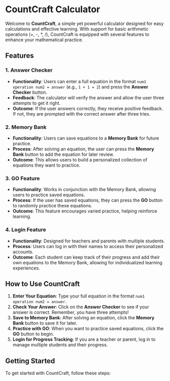 # CountCraft Calculator

Welcome to **CountCraft**, a simple yet powerful calculator designed for easy calculations and effective learning. With support for basic arithmetic operations (+, -, *, /), CountCraft is equipped with several features to enhance your mathematical practice.

## Features

### 1. Answer Checker
- **Functionality**: Users can enter a full equation in the format `num1 operation num2 = answer` (e.g., `1 + 1 = 2`) and press the **Answer Checker** button.
- **Feedback**: The calculator will verify the answer and allow the user three attempts to get it right.
- **Outcome**: If the user answers correctly, they receive positive feedback. If not, they are prompted with the correct answer after three tries.

### 2. Memory Bank
- **Functionality**: Users can save equations to a **Memory Bank** for future practice.
- **Process**: After solving an equation, the user can press the **Memory Bank** button to add the equation for later review.
- **Outcome**: This allows users to build a personalized collection of equations they want to practice.

### 3. GO Feature
- **Functionality**: Works in conjunction with the Memory Bank, allowing users to practice saved equations.
- **Process**: If the user has saved equations, they can press the **GO** button to randomly practice these equations.
- **Outcome**: This feature encourages varied practice, helping reinforce learning.

### 4. Login Feature
- **Functionality**: Designed for teachers and parents with multiple students.
- **Process**: Users can log in with their names to access their personalized accounts.
- **Outcome**: Each student can keep track of their progress and add their own equations to the Memory Bank, allowing for individualized learning experiences.

## How to Use CountCraft

1. **Enter Your Equation**: Type your full equation in the format `num1 operation num2 = answer`.
2. **Check Your Answer**: Click on the **Answer Checker** to see if your answer is correct. Remember, you have three attempts!
3. **Save to Memory Bank**: After solving an equation, click the **Memory Bank** button to save it for later.
4. **Practice with GO**: When you want to practice saved equations, click the **GO** button to begin.
5. **Login for Progress Tracking**: If you are a teacher or parent, log in to manage multiple students and their progress.

## Getting Started

To get started with CountCraft, follow these steps:

